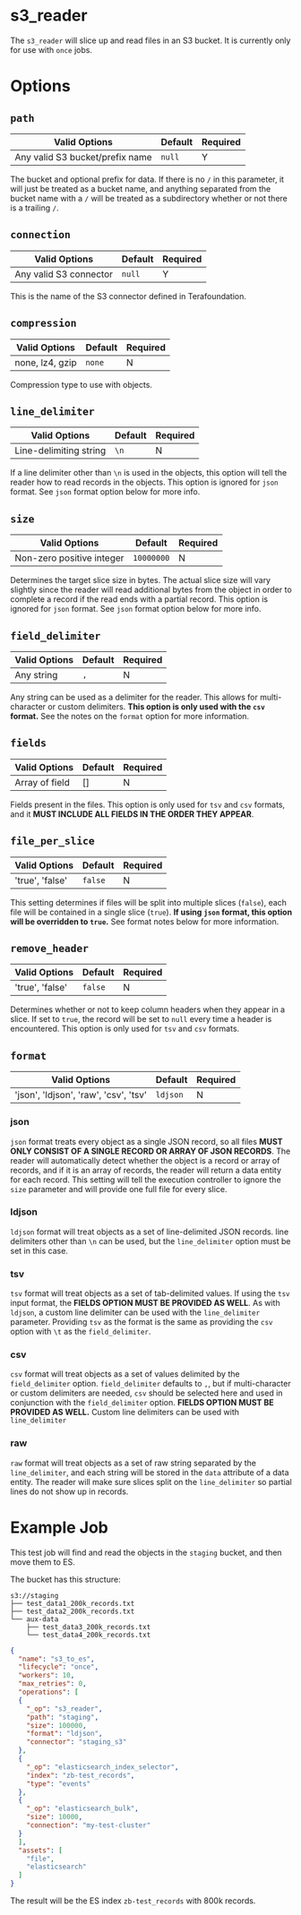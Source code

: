 # s3_reader

The `s3_reader` will slice up and read files in an S3 bucket. It is currently only for use with `once` jobs.

# Options

## `path`

| Valid Options | Default | Required |
| ----------- | ------- | -------- |
| Any valid S3 bucket/prefix name | `null` | Y |

The bucket and optional prefix for data. If there is no `/` in this parameter, it will just be treated as a bucket name, and anything separated from the bucket name with a `/` will be treated as a subdirectory whether or not there is a trailing `/`.

## `connection`

| Valid Options | Default | Required |
| ----------- | ------- | -------- |
| Any valid S3 connector | `null` | Y |

This is the name of the S3 connector defined in Terafoundation.

## `compression`

| Valid Options | Default | Required |
| ----------- | ------- | -------- |
| none, lz4, gzip | `none` | N |

Compression type to use with objects.

## `line_delimiter`

| Valid Options | Default | Required |
| ----------- | ------- | -------- |
| Line-delimiting string | `\n` | N |

If a line delimiter other than `\n` is used in the objects, this option will tell the reader how to read records in the objects. This option is ignored for `json` format. See `json` format option below for more info.

## `size`

| Valid Options | Default | Required |
| ----------- | ------- | -------- |
| Non-zero positive integer | `10000000` | N |

Determines the target slice size in bytes. The actual slice size will vary slightly since the reader will read additional bytes from the object in order to complete a record if the read ends with a partial record. This option is ignored for `json` format. See `json` format option below for more info.

## `field_delimiter`

| Valid Options | Default | Required |
| ----------- | ------- | -------- |
| Any string | `,` | N |

Any string can be used as a delimiter for the reader. This allows for multi-character or custom delimiters. **This option is only used with the `csv` format.** See the notes on the `format` option for more information.

## `fields`

| Valid Options | Default | Required |
| ----------- | ------- | -------- |
| Array of field | [] | N |

Fields present in the files. This option is only used for `tsv` and `csv` formats, and it **MUST INCLUDE ALL FIELDS IN THE ORDER THEY APPEAR**.

## `file_per_slice`

| Valid Options | Default | Required |
| ----------- | ------- | -------- |
| 'true', 'false' | `false` | N |

This setting determines if files will be split into multiple slices (`false`), each file will be contained in a single slice (`true`).  **If using `json` format, this option will be overridden to `true`.** See format notes below for more information.

## `remove_header`

| Valid Options | Default | Required |
| ----------- | ------- | -------- |
| 'true', 'false' | `false` | N |

Determines whether or not to keep column headers when they appear in a slice. If set to `true`, the record will be set to `null` every time a header is encountered. This option is only used for `tsv` and `csv` formats.

## `format`

| Valid Options | Default | Required |
| ----------- | ------- | -------- |
| 'json', 'ldjson', 'raw', 'csv', 'tsv' | `ldjson` | N |

### json

`json` format treats every object as a single JSON record, so all files **MUST ONLY CONSIST OF A SINGLE RECORD OR ARRAY OF JSON RECORDS**. The reader will automatically detect whether the object is a record or array of records, and if it is an array of records, the reader will return a data entity for each record. This setting will tell the execution controller to ignore the `size` parameter and will provide one full file for every slice.

### ldjson

`ldjson` format will treat objects as a set of line-delimited JSON records. line  delimiters other than `\n` can be used, but the `line_delimiter` option must be set in this case.

### tsv

`tsv` format will treat objects as a set of tab-delimited values. If using the `tsv` input format, the **FIELDS OPTION MUST BE PROVIDED AS WELL**. As with `ldjson`, a custom line delimiter can be used with the `line_delimiter` parameter. Providing `tsv` as the format is the same as providing the `csv` option with `\t` as the `field_delimiter`.

### csv

`csv` format will treat objects as a set of values delimited by the `field_delimiter` option. `field_delimiter` defaults to `,`, but if multi-character or custom delimiters are needed, `csv` should be selected here and used in conjunction with the `field_delimiter` option. **FIELDS OPTION MUST BE PROVIDED AS WELL.** Custom line delimiters can be used with `line_delimiter`

### raw

`raw` format will treat objects as a set of raw string separated by the `line_delimiter`, and each string will be stored in the `data` attribute of a data entity. The reader will make sure slices split on the `line_delimiter` so partial lines do not show up in records.

# Example Job

This test job will find and read the objects in the `staging` bucket, and then move them to ES.

The bucket has this structure:
```text
s3://staging
├── test_data1_200k_records.txt
├── test_data2_200k_records.txt
└── aux-data
    ├── test_data3_200k_records.txt
    └── test_data4_200k_records.txt
```

```json
{
  "name": "s3_to_es",
  "lifecycle": "once",
  "workers": 10,
  "max_retries": 0,
  "operations": [
  {
    "_op": "s3_reader",
    "path": "staging",
    "size": 100000,
    "format": "ldjson",
    "connector": "staging_s3"
  },
  {
    "_op": "elasticsearch_index_selector",
    "index": "zb-test_records",
    "type": "events"
  },
  {
    "_op": "elasticsearch_bulk",
    "size": 10000,
    "connection": "my-test-cluster"
  }
  ],
  "assets": [
    "file",
    "elasticsearch"
  ]
}
```

The result will be the ES index `zb-test_records` with 800k records.
